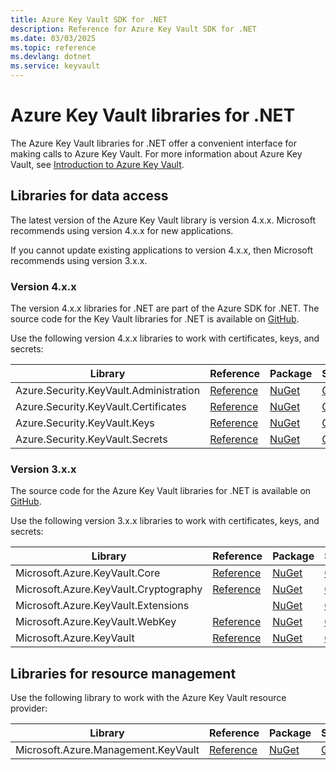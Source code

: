```yaml
---
title: Azure Key Vault SDK for .NET
description: Reference for Azure Key Vault SDK for .NET
ms.date: 03/03/2025
ms.topic: reference
ms.devlang: dotnet
ms.service: keyvault
---
```

# Azure Key Vault libraries for .NET

The Azure Key Vault libraries for .NET offer a convenient interface for making calls to Azure Key Vault. For more information about Azure Key Vault, see [Introduction to Azure Key Vault](https://docs.microsoft.com/azure/key-vault/general/overview).

## Libraries for data access

The latest version of the Azure Key Vault library is version 4.x.x. Microsoft recommends using version 4.x.x for new applications.

If you cannot update existing applications to version 4.x.x, then Microsoft recommends using version 3.x.x.

### Version 4.x.x

The version 4.x.x libraries for .NET are part of the Azure SDK for .NET. The source code for the Key Vault libraries for .NET is available on [GitHub](https://github.com/Azure/azure-sdk-for-net/tree/master/sdk/keyvault).

Use the following version 4.x.x libraries to work with certificates, keys, and secrets:

| Library | Reference | Package | Source |
|----------------------------------------|-------------------------------------------------------------|-----------------------------------------------------------------------------|---------------------------------------------------------------------------------------------------------------------|
|    Azure.Security.KeyVault.Administration    |      [Reference](https://docs.microsoft.com/dotnet/api/azure.security.keyvault.administration)       |    [NuGet](https://www.nuget.org/packages/Azure.Security.KeyVault.Administration/)    |    [GitHub](https://github.com/Azure/azure-sdk-for-net/tree/master/sdk/keyvault/Azure.Security.KeyVault.Administration)    |
|    Azure.Security.KeyVault.Certificates    |      [Reference](https://docs.microsoft.com/dotnet/api/azure.security.keyvault.certificates)       |    [NuGet](https://www.nuget.org/packages/Azure.Security.KeyVault.Certificates/)    |    [GitHub](https://github.com/Azure/azure-sdk-for-net/tree/master/sdk/keyvault/Azure.Security.KeyVault.Certificates)    |
|    Azure.Security.KeyVault.Keys    |     [Reference](https://docs.microsoft.com/dotnet/api/azure.security.keyvault.keys)    |    [NuGet](https://www.nuget.org/packages/Azure.Security.KeyVault.Keys/)      |     [GitHub](https://github.com/Azure/azure-sdk-for-net/tree/master/sdk/keyvault/Azure.Security.KeyVault.Keys)|
|    Azure.Security.KeyVault.Secrets    |    [Reference](https://docs.microsoft.com/dotnet/api/azure.security.keyvault.secrets)    |    [NuGet](https://www.nuget.org/packages/Azure.Security.KeyVault.Secrets/)    |    [GitHub](https://github.com/Azure/azure-sdk-for-net/tree/master/sdk/keyvault/Azure.Security.KeyVault.Secrets)    |

### Version 3.x.x

The source code for the Azure Key Vault libraries for .NET is available on [GitHub](https://github.com/Azure/azure-sdk-for-net/tree/master/sdk/keyvault).

Use the following version 3.x.x libraries to work with certificates, keys, and secrets:

| Library | Reference | Package | Source |
|--------------------------------------|---------------------------------------------------------------|-------------------------------------------------------------------------------|-------------------------------------------------------------------------------|
|    Microsoft.Azure.KeyVault.Core    |    [Reference](https://docs.microsoft.com/dotnet/api/microsoft.azure.keyvault.core)    |    [NuGet](https://www.nuget.org/packages/Microsoft.Azure.KeyVault.Core)    |    [GitHub](https://github.com/Azure/azure-sdk-for-net/tree/master/sdk/keyvault/Microsoft.Azure.KeyVault.Core)    |
|    Microsoft.Azure.KeyVault.Cryptography    |    [Reference](https://docs.microsoft.com/dotnet/api/microsoft.azure.keyvault.cryptography)    |    [NuGet](https://www.nuget.org/packages/Microsoft.Azure.KeyVault.Cryptography)    |    [GitHub](https://github.com/Azure/azure-sdk-for-net/tree/master/sdk/keyvault/Microsoft.Azure.KeyVault.Cryptography)    |
|    Microsoft.Azure.KeyVault.Extensions    |      |    [NuGet](https://www.nuget.org/packages/Microsoft.Azure.KeyVault.Extensions)    |    [GitHub](https://github.com/Azure/azure-sdk-for-net/tree/master/sdk/keyvault/Microsoft.Azure.KeyVault.Extensions)    |
|    Microsoft.Azure.KeyVault.WebKey    |    [Reference](https://docs.microsoft.com/dotnet/api/microsoft.azure.keyvault.webkey)    |    [NuGet](https://www.nuget.org/packages/Microsoft.Azure.KeyVault.WebKey)    |    [GitHub](https://github.com/Azure/azure-sdk-for-net/tree/master/sdk/keyvault/Microsoft.Azure.KeyVault.WebKey)    |
|    Microsoft.Azure.KeyVault    |    [Reference](https://docs.microsoft.com/dotnet/api/microsoft.azure.keyvault)    |    [NuGet](https://www.nuget.org/packages/Microsoft.Azure.KeyVault)    |    [GitHub](https://github.com/Azure/azure-sdk-for-net/tree/master/sdk/keyvault/Microsoft.Azure.KeyVault)    |

## Libraries for resource management

Use the following library to work with the Azure Key Vault resource provider:

|    Library    |    Reference    |    Package    |    Source    |
|------------------------------------------|-------------------------------------------------------------------|-----------------------------------------------------------------------------------|-----------------------------------------------------------------------------------------------------------------------|
|    Microsoft.Azure.Management.KeyVault    |    [Reference](https://docs.microsoft.com/dotnet/api/microsoft.azure.management.keyvault)    |    [NuGet](https://www.nuget.org/packages/Microsoft.Azure.Management.KeyVault/)    |    [GitHub](https://github.com/Azure/azure-sdk-for-net/tree/master/sdk/keyvault/Microsoft.Azure.Management.KeyVault)    |